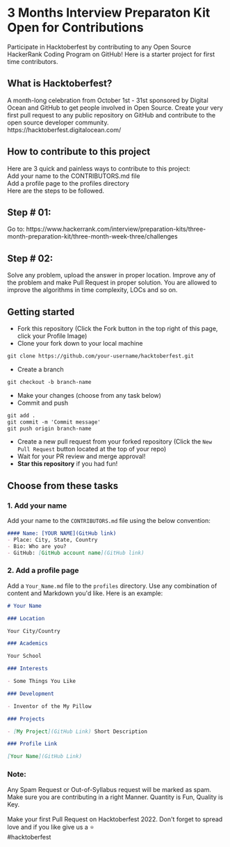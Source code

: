 <h1>3 Months Interview Preparaton Kit Open for Contributions</h1>
Participate in Hacktoberfest by contributing to any Open Source HackerRank Coding Program on GitHub! Here is a starter project for first time contributors. 
<br/>

<h2>What is Hacktoberfest?</h2>
A month-long celebration from October 1st - 31st sponsored by Digital Ocean and GitHub to get people involved in Open Source. Create your very first pull request to any public repository on GitHub and contribute to the open source developer community.
<br/>
https://hacktoberfest.digitalocean.com/

<h2>How to contribute to this project</h2>
Here are 3 quick and painless ways to contribute to this project:
<br/>
Add your name to the CONTRIBUTORS.md file <br/>
Add a profile page to the profiles directory <br/>
Here are the steps to be followed. <br/>
<h2>Step # 01:</h2>
Go to: https://www.hackerrank.com/interview/preparation-kits/three-month-preparation-kit/three-month-week-three/challenges
<h2>Step # 02:</h2>
Solve any problem, upload the answer in proper location. Improve any of the problem and make Pull Request in proper solution. You are allowed to improve the algorithms in time complexity, LOCs and so on.


## Getting started
* Fork this repository (Click the Fork button in the top right of this page, click your Profile Image)
* Clone your fork down to your local machine

```markdown
git clone https://github.com/your-username/hacktoberfest.git
```

* Create a branch

```markdown
git checkout -b branch-name
```

* Make your changes (choose from any task below)
* Commit and push

```markdown
git add .
git commit -m 'Commit message'
git push origin branch-name
```

* Create a new pull request from your forked repository (Click the `New Pull Request` button located at the top of your repo)
* Wait for your PR review and merge approval!
* __Star this repository__ if you had fun!

## Choose from these tasks
### 1. Add your name
Add your name to the `CONTRIBUTORS.md` file using the below convention:

```markdown
#### Name: [YOUR NAME](GitHub link)
- Place: City, State, Country
- Bio: Who are you?
- GitHub: [GitHub account name](GitHub link)
```

### 2. Add a profile page
Add a `Your_Name.md` file to the `profiles` directory. Use any combination of content and Markdown you'd like. Here is an example:

```markdown
# Your Name

### Location

Your City/Country

### Academics

Your School

### Interests

- Some Things You Like

### Development

- Inventor of the My Pillow

### Projects

- [My Project](GitHub Link) Short Description

### Profile Link

[Your Name](GitHub Link)
```




<h3>Note:</h3>
Any Spam Request or Out-of-Syllabus request will be marked as spam. Make sure you are contributing in a right Manner. Quantity is Fun, Quality is Key.
<br/><br/>
Make your first Pull Request on Hacktoberfest 2022. Don't forget to spread love and if you like give us a ⭐️
<br/>#hacktoberfest 
